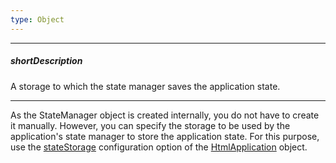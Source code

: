 ```yaml
---
type: Object
---
```

---
##### shortDescription
A storage to which the state manager saves the application state.

---
As the StateManager object is created internally, you do not have to create it manually. However, you can specify the storage to be used by the application's state manager to store the application state. For this purpose, use the [stateStorage](/api-reference/40%20SPA%20Framework/HtmlApplication/1%20Configuration/stateStorage.md '/Documentation/ApiReference/SPA_Framework/HtmlApplication/Configuration/#stateStorage') configuration option of the [HtmlApplication](/api-reference/40%20SPA%20Framework/HtmlApplication '/Documentation/ApiReference/SPA_Framework/HtmlApplication/') object.